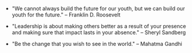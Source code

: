 - "We cannot always build the future for our youth, but we can build our youth for the future." – Franklin D. Roosevelt
    
- "Leadership is about making others better as a result of your presence and making sure that impact lasts in your absence." – Sheryl Sandberg
    
- "Be the change that you wish to see in the world." – Mahatma Gandhi